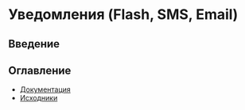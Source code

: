 # Уведомления (Flash, SMS, Email)

## Введение

## Оглавление

* [Документация](./docs/README.md)
* [Исходники](./src)
